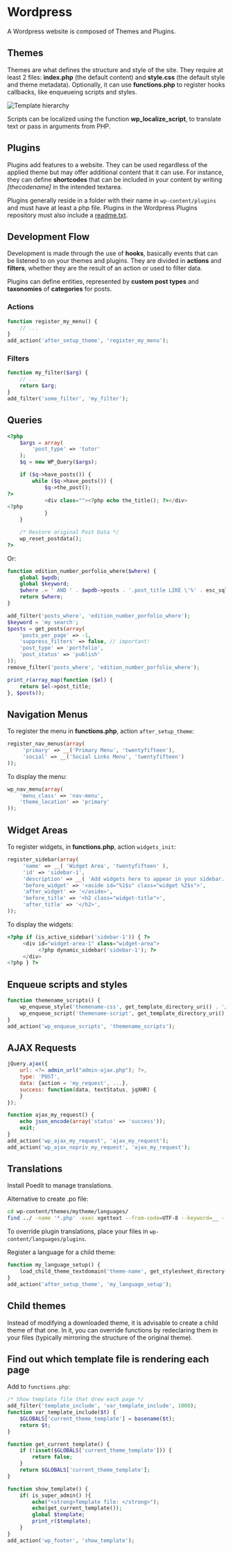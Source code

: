 # Wordpress

A Wordpress website is composed of Themes and Plugins.


## Themes

Themes are what defines the structure and style of the site.
They require at least 2 files: **index.php** (the default content) and **style.css** (the default style and theme metadata).
Optionally, it can use **functions.php** to register hooks callbacks, like enqueueing scripts and styles.

![Template hierarchy](https://developer.wordpress.org/files/2014/10/wp-hierarchy.png)

Scripts can be localized using the function **wp_localize_script**, to translate text or pass in arguments from PHP.


## Plugins

Plugins add features to a website.
They can be used regardless of the applied theme but may offer additional content that it can use.
For instance, they can define **shortcodes** that can be included in your content by writing *[thecodename]* in
the intended textarea.

Plugins generally reside in a folder with their name in `wp-content/plugins` and must have at least a php file.
Plugins in the Wordpress Plugins repository must also include a [readme.txt](https://wordpress.org/plugins/developers/).


## Development Flow

Development is made through the use of **hooks**, basically events that can be listened to on your themes and plugins.
They are divided in **actions** and **filters**, whether they are the result of an action or used to filter data.

Plugins can define entities, represented by **custom post types** and **taxonomies** of **categories** for posts.

### Actions
```php
function register_my_menu() {
    // ...
}
add_action('after_setup_theme', 'register_my_menu');
```

### Filters
```php
function my_filter($arg) {
    // ...
    return $arg;
}
add_filter('some_filter', 'my_filter');
```

## Queries

```php
<?php
    $args = array(
        'post_type' => 'tutor'
    );
    $q = new WP_Query($args);

    if ($q->have_posts()) {
        while ($q->have_posts()) {
            $q->the_post();
?>
            <div class=""><?php echo the_title(); ?></div>
<?php
            }
    }

    /* Restore original Post Data */
    wp_reset_postdata();
?>
```

Or:

```php
function edition_number_porfolio_where($where) {
	global $wpdb;
	global $keyword;
	$where .= ' AND ' . $wpdb->posts . '.post_title LIKE \'%' . esc_sql(like_escape($keyword)) . '%\'';
	return $where;
}

add_filter('posts_where', 'edition_number_porfolio_where');
$keyword = 'my search';
$posts = get_posts(array(
	'posts_per_page' => -1,
	'suppress_filters' => false, // important!
	'post_type' => 'portfolio',
	'post_status' => 'publish'
));
remove_filter('posts_where', 'edition_number_porfolio_where');

print_r(array_map(function ($el) {
	return $el->post_title;
}, $posts));
```


## Navigation Menus

To register the menu in **functions.php**, action `after_setup_theme`:
```php
register_nav_menus(array(
     'primary' => __('Primary Menu', 'twentyfifteen'),
     'social' => __('Social Links Menu', 'twentyfifteen')
));
```

To display the menu:
```php
wp_nav_menu(array(
    'menu_class' => 'nav-menu',
    'theme_location' => 'primary'
));
```

## Widget Areas

To register widgets, in **functions.php**, action `widgets_init`:
```php
register_sidebar(array(
     'name' => __( 'Widget Area', 'twentyfifteen' ),
     'id' => 'sidebar-1',
     'description' => __( 'Add widgets here to appear in your sidebar.', 'twentyfifteen' ),
     'before_widget' => '<aside id="%1$s" class="widget %2$s">',
     'after_widget' => '</aside>',
     'before_title' => '<h2 class="widget-title">',
     'after_title' => '</h2>',
));
```

To display the widgets:
```php
<?php if (is_active_sidebar('sidebar-1')) { ?>
     <div id="widget-area-1" class="widget-area">
          <?php dynamic_sidebar('sidebar-1'); ?>
     </div>
<?php } ?>
```

## Enqueue scripts and styles

```php
function themename_scripts() {
    wp_enqueue_style('themename-css', get_template_directory_uri() . '/css/style.css', array(), '20180101');
    wp_enqueue_script('themename-script', get_template_directory_uri() . '/js/script.js', array('jquery'), '20180101', true);
}
add_action('wp_enqueue_scripts', 'themename_scripts');
```

## AJAX Requests

```javascript
jQuery.ajax({
    url: <?= admin_url("admin-ajax.php"); ?>,
    type: 'POST',
    data: {action = 'my_request', ...},
    success: function(data, textStatus, jqXHR) {
    }
});
```

```php
function ajax_my_request() {
    echo json_encode(array('status' => 'success'));
    exit;
}
add_action('wp_ajax_my_request', 'ajax_my_request');
add_action('wp_ajax_nopriv_my_request', 'ajax_my_request');
```

## Translations

Install Poedit to manage translations.

Alternative to create .po file:
```bash
cd wp-content/themes/mytheme/languages/
find ../ -name '*.php' -exec xgettext --from-code=UTF-8 --keyword=__ --keyword=_e -o en_US.po '{}' ';'
```

To override plugin translations, place your files in `wp-content/languages/plugins`.

Register a language for a child theme:
```php
function my_language_setup() {
	load_child_theme_textdomain('theme-name', get_stylesheet_directory() . '/languages');
}
add_action('after_setup_theme', 'my_language_setup');
```

## Child themes

Instead of modifying a downloaded theme, it is advisable to create a child theme of that one. In it, you can
override functions by redeclaring them in your files (typically mirroring the structure of the original theme).

## Find out which template file is rendering each page

Add to `functions.php`:
```php
/* Show template file that drew each page */
add_filter('template_include', 'var_template_include', 1000);
function var_template_include($t) {
	$GLOBALS['current_theme_template'] = basename($t);
	return $t;
}

function get_current_template() {
	if (!isset($GLOBALS['current_theme_template'])) {
		return false;
	}
	return $GLOBALS['current_theme_template'];
}

function show_template() {
    if( is_super_admin() ){
		echo("<strong>Template file: </strong>");
		echo(get_current_template());
		global $template;
		print_r($template);
	}
}
add_action('wp_footer', 'show_template');
```
